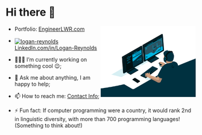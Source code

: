 <link rel="stylesheet" type="text/css" media="all" href="https://github.com/lwrgithub/lwrgithub/blob/main/style.css" />

# Hi there 👋


<img alt="person coding GIF" src="https://github.com/lwrgithub/lwrgithub/blob/main/code.gif?raw=true" width="50%" align="right" />



- Portfolio: [EngineerLWR.com](https://lwrgithub.github.io)
- <a href="https://linkedin.com/in/logan-reynolds" target="blank"><img align="center" src="https://raw.githubusercontent.com/rahuldkjain/github-profile-readme-generator/master/src/images/icons/Social/linked-in-alt.svg" alt="logan-reynolds" height="30" width="40" /> LinkedIn.com/in/Logan-Reynolds</a>

- 👨🏼‍💻 I’m currently working on something cool 😉;
- 💬 Ask me about anything, I am happy to help;
- 📫 How to reach me: [Contact Info](https://lwrgithub.github.io/#/contact);  

- ⚡ Fun fact: If computer programming were a country, it would rank 2nd in linguistic diversity, with more than 700 programming languages! (Something to think about!)
